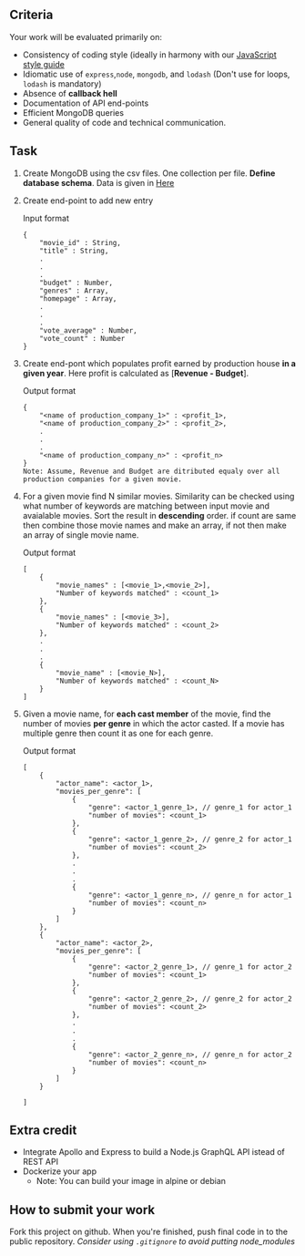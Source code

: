 ## Criteria

Your work will be evaluated primarily on:

* Consistency of coding style (ideally in harmony with our [JavaScript style guide](https://github.com/poshaQ/poshaq-coding-styleguide/tree/master/doc/development)
* Idiomatic use of `express`,`node`, `mongodb`, and `lodash` (Don't use for loops, `lodash` is mandatory)
* Absence of **callback hell**
* Documentation of API end-points
* Efficient MongoDB queries
* General quality of code and technical communication.

## Task

1) Create MongoDB using the csv files. One collection per file. **Define database schema**. Data is given in [Here](https://drive.google.com/open?id=1-ohP6l1eTJEj566rgGRy4vAed7Hnwk0Q)

2) Create end-point to add new entry

	Input format
	
	```
	{
		"movie_id" : String,
		"title" : String,
		.
		.
		.
		"budget" : Number,
		"genres" : Array,
		"homepage" : Array,
		.
		.
		.
		"vote_average" : Number,
		"vote_count" : Number
	}
	```

3) Create end-pont which populates profit earned by production house **in a given year**. Here profit is calculated as [**Revenue - Budget**].

	Output format

	```
	{
		"<name of production_company_1>" : <profit_1>,
		"<name of production_company_2>" : <profit_2>,
		.
		.
		.
		"<name of production_company_n>" : <profit_n>
	}
	Note: Assume, Revenue and Budget are ditributed equaly over all production companies for a given movie.
	```

4) 	For a given movie find N similar movies. Similarity can be checked using what number of keywords are matching between input movie and avaialable movies. Sort the result in **descending** order. if count are same then combine those movie names and make an array, if not then make an array of single movie name.
	
	Output format

	```
	[
		{
			"movie_names" : [<movie_1>,<movie_2>],
			"Number of keywords matched" : <count_1>
		},
		{
			"movie_names" : [<movie_3>],
			"Number of keywords matched" : <count_2>
		},
		.
		.
		.
		{
			"movie_name" : [<movie_N>],
			"Number of keywords matched" : <count_N>
		}
	]
	```
5) Given a movie name, for **each cast member** of the movie, find the number of movies **per genre** in which the actor casted. If a movie has multiple genre then count it as one for each genre.

	Output format
	
	```
	[
		{
			"actor_name": <actor_1>,
			"movies_per_genre": [
				{
					"genre": <actor_1_genre_1>, // genre_1 for actor_1
					"number of movies": <count_1>
				},
				{
					"genre": <actor_1_genre_2>, // genre_2 for actor_1
					"number of movies": <count_2>
				},
				.
				.
				.
				{
					"genre": <actor_1_genre_n>, // genre_n for actor_1
					"number of movies": <count_n>
				}
			]
		},
		{
			"actor_name": <actor_2>,
			"movies_per_genre": [
				{
					"genre": <actor_2_genre_1>, // genre_1 for actor_2
					"number of movies": <count_1>
				},
				{
					"genre": <actor_2_genre_2>, // genre_2 for actor_2
					"number of movies": <count_2>
				},
				.
				.
				.
				{
					"genre": <actor_2_genre_n>, // genre_n for actor_2
					"number of movies": <count_n>
				}
			]
		}

	]
	```
## Extra credit
* Integrate Apollo and Express to build a Node.js GraphQL API istead of REST API
* Dockerize your app	
	* Note: You can build your image in alpine or debian

## How to submit your work

Fork this project on github. When you're finished, push final code in to the public repository. *Consider using `.gitignore` to avoid putting node_modules*
